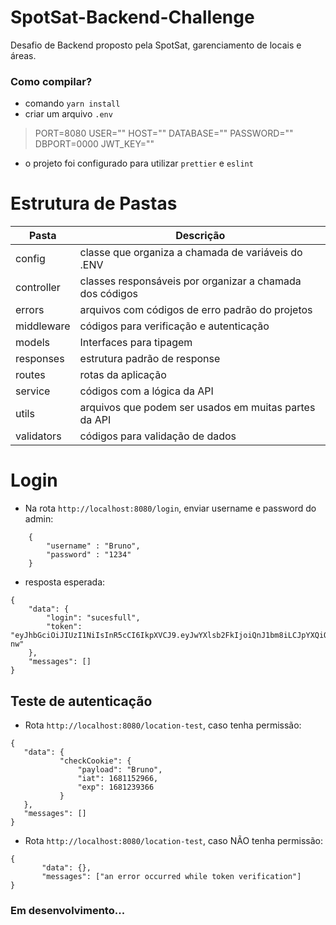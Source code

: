 # SpotSat-Backend-Challenge

Desafio de Backend proposto pela SpotSat, garenciamento de locais e áreas.

### Como compilar?
- comando `yarn install`
- criar um arquivo  `.env`
>  PORT=8080
>  USER=""
>  HOST=""
>  DATABASE=""
>  PASSWORD=""
>  DBPORT=0000
>  JWT_KEY=""
- o projeto foi configurado para utilizar  `prettier` e `eslint`

# Estrutura de Pastas

|      Pasta  | Descrição                  |
|----------------|-------------------------|
|config  | classe que organiza a chamada de variáveis do .ENV           |
|controller | classes responsáveis por organizar a chamada dos códigos           |
|errors|	arquivos com códigos de erro padrão do projetos            |
|middleware| códigos para verificação e autenticação            |
|models| Interfaces para tipagem            |
|responses| estrutura padrão de response          |
|routes | rotas da aplicação           |
|service| códigos com a lógica da API           |
|utils| arquivos que podem ser usados em muitas partes da API           |
|validators| códigos para validação de dados            |

# Login

- Na rota `http://localhost:8080/login`, enviar username e password do admin:
```
	{ 
		"username" : "Bruno",
		"password" : "1234"
	}
 ```
- resposta esperada: 
```
{
	"data": {
		"login": "sucesfull",
		"token": "eyJhbGciOiJIUzI1NiIsInR5cCI6IkpXVCJ9.eyJwYXlsb2FkIjoiQnJ1bm8iLCJpYXQiOjE2ODExNDM5MzYsImV4cCI6MTY4MTIzMDMzNn0.BDjWYCLBugxymwYlzftNdt9D5I9t2rPsDksqtXdT-nw"
	},
	"messages": []
}
 ```
 
## Teste de autenticação

- Rota `http://localhost:8080/location-test`, caso tenha permissão:
 ```
{
	"data": {
			"checkCookie": {
				"payload": "Bruno",
				"iat": 1681152966,
				"exp": 1681239366
			}
	},
	"messages": []
}
 ```

- Rota `http://localhost:8080/location-test`, caso NÃO tenha permissão:
 ```
{
		"data": {},
		"messages": ["an error occurred while token verification"]
}
 ```


### Em desenvolvimento...

